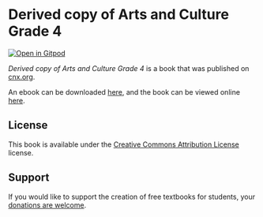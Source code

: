 # Derived copy of Arts and Culture Grade 4

[![Open in Gitpod](https://gitpod.io/button/open-in-gitpod.svg)](https://gitpod.io/from-referrer/)

_Derived copy of Arts and Culture Grade 4_ is a book that was published on [cnx.org](https://cnx.org/).

An ebook can be downloaded [here](https://github.com/cnx-user-books/cnxbook-derived-copy-of-arts-and-culture-grade-4/releases/latest), and the book can be viewed online [here](https://github.com/cnx-user-books/cnxbook-derived-copy-of-arts-and-culture-grade-4/releases/latest).

## License
This book is available under the [Creative Commons Attribution License](./LICENSE) license.

## Support
If you would like to support the creation of free textbooks for students, your [donations are welcome](https://riceconnect.rice.edu/donation/support-openstax-banner).
